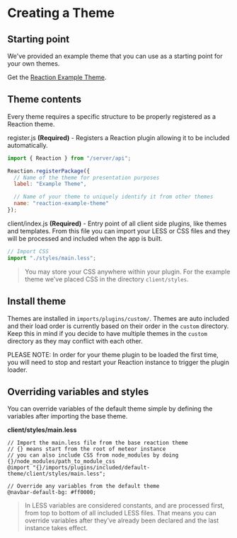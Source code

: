 # Creating a Theme

## Starting point

We've provided an example theme that you can use as a starting point for your own themes.

Get the [Reaction Example Theme](https://github.com/reactioncommerce/reaction-example-theme).

## Theme contents

Every theme requires a specific structure to be properly registered as a Reaction theme.

register.js **(Required)** - Registers a Reaction plugin allowing it to be included automatically.

```js
import { Reaction } from "/server/api";

Reaction.registerPackage({
  // Name of the theme for presentation purposes
  label: "Example Theme",

  // Name of your theme to uniquely identify it from other themes
  name: "reaction-example-theme"
});
```

client/index.js **(Required)** - Entry point of all client side plugins, like themes and templates. From this file you can import your LESS or CSS files and they will be processed and included when the app is built.

```js
// Import CSS
import "./styles/main.less";
```

> You may store your CSS anywhere within your plugin. For the example theme we've placed CSS in the directory `client/styles`.

## Install theme

Themes are installed in `imports/plugins/custom/`. Themes are auto included and their load order is currently based on their order in the `custom` directory. Keep this in mind if you decide to have multiple themes in the `custom` directory as they may conflict with each other.

PLEASE NOTE: In order for your theme plugin to be loaded the first time, you will need to stop and restart your Reaction instance to trigger the plugin loader.

## Overriding variables and styles

You can override variables of the default theme simple by defining the variables after importing the base theme.

**client/styles/main.less**

```less
// Import the main.less file from the base reaction theme
// {} means start from the root of meteor instance
// you can also include CSS from node_modules by doing {}/node_modules/path_to_module_css
@import "{}/imports/plugins/included/default-theme/client/styles/main.less";

// Override any variables from the default theme
@navbar-default-bg: #ff0000;
```

> In LESS variables are considered constants, and are processed first, from top to bottom of all included LESS files. That means you can override variables after they've already been declared and the last instance takes effect.
